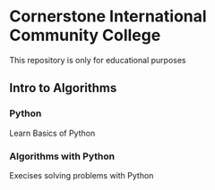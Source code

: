 # Cornerstone International Community College

This repository is only for educational purposes

## Intro to Algorithms 

### Python
Learn Basics of Python

### Algorithms with Python
Execises solving problems with Python
